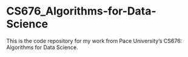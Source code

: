# CS676_Algorithms-for-Data-Science

This is the code repository for my work from Pace University’s CS676: Algorithms for Data Science.
